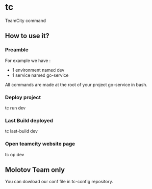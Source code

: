 # tc
TeamCity command

## How to use it?
### Preamble
For example we have :
* 1 environment named dev
* 1 service named go-service

All commands are made at the root of your project go-service in bash.

### Deploy project
tc run dev

### Last Build deployed
tc last-build dev

### Open teamcity website page
tc op dev

## Molotov Team only
You can dowload our conf file in tc-config repository.